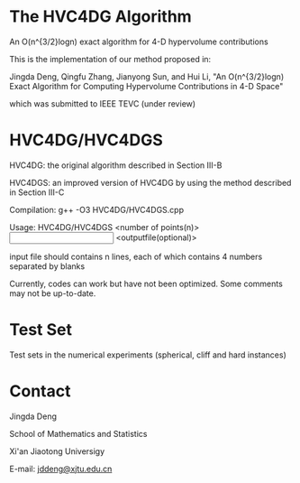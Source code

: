 # The HVC4DG Algorithm
An O(n^{3/2}logn) exact algorithm for 4-D hypervolume contributions

This is the implementation of our method proposed in:

Jingda Deng, Qingfu Zhang, Jianyong Sun, and Hui Li, "An O(n^{3/2}logn) Exact Algorithm for Computing Hypervolume Contributions in 4-D Space"

which was submitted to IEEE TEVC (under review)

# HVC4DG/HVC4DGS
HVC4DG: the original algorithm described in Section III-B

HVC4DGS: an improved version of HVC4DG by using the method described in Section III-C

Compilation: g++ -O3 HVC4DG/HVC4DGS.cpp

Usage: HVC4DG/HVC4DGS <number of points(n)> <input file> <reference point file> <outputfile(optional)>
  
  input file should contains n lines, each of which contains 4 numbers separated by blanks

Currently, codes can work but have not been optimized. Some comments may not be up-to-date.

# Test Set
Test sets in the numerical experiments (spherical, cliff and hard instances)
# Contact
Jingda Deng

School of Mathematics and Statistics

Xi'an Jiaotong Universigy

E-mail: jddeng@xjtu.edu.cn

